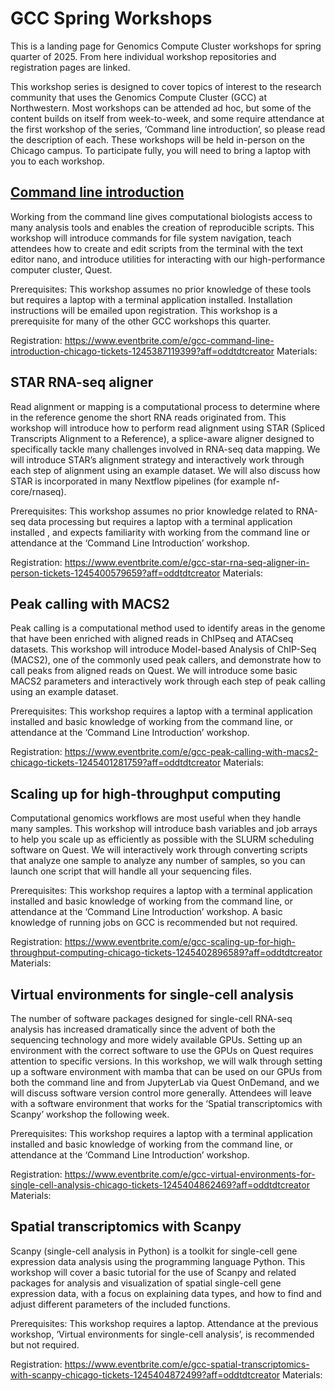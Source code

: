 # GCC Spring Workshops
This is a landing page for Genomics Compute Cluster workshops for spring quarter of 2025. From here individual workshop repositories and registration pages are linked.

This workshop series is designed to cover topics of interest to the research community that uses the Genomics Compute Cluster (GCC) at Northwestern. Most workshops can be attended ad hoc, but some of the content builds on itself from week-to-week, and some require attendance at the first workshop of the series, ‘Command line introduction’, so please read the description of each. These workshops will be held in-person on the Chicago campus. To participate fully, you will need to bring a laptop with you to each workshop.

## [Command line introduction](https://github.com/nuitrcs/gcc_command_line)

Working from the command line gives computational biologists access to many analysis tools and enables the creation of reproducible scripts. This workshop will introduce commands for file system navigation, teach attendees how to create and edit scripts from the terminal with the text editor nano, and introduce utilities for interacting with our high-performance computer cluster, Quest.

Prerequisites: This workshop assumes no prior knowledge of these tools but requires a laptop with a terminal application installed. Installation instructions will be emailed upon registration. This workshop is a prerequisite for many of the other GCC workshops this quarter.

Registration: <https://www.eventbrite.com/e/gcc-command-line-introduction-chicago-tickets-1245387119399?aff=oddtdtcreator>
Materials:

## STAR RNA-seq aligner

Read alignment or mapping is a computational process to determine where in the reference genome the short RNA reads originated from. This workshop will introduce how to perform read alignment using STAR (Spliced Transcripts Alignment to a Reference), a splice-aware aligner designed to specifically tackle many challenges involved in RNA-seq data mapping. We will introduce STAR’s alignment strategy and interactively work through each step of alignment using an example dataset. We will also discuss how STAR is incorporated in many Nextflow pipelines (for example nf-core/rnaseq).

Prerequisites: This workshop assumes no prior knowledge related to RNA-seq data processing but requires a laptop with a terminal application installed , and expects familiarity with working from the command line or attendance at the ‘Command Line Introduction’ workshop.

Registration: <https://www.eventbrite.com/e/gcc-star-rna-seq-aligner-in-person-tickets-1245400579659?aff=oddtdtcreator>
Materials:

## Peak calling with MACS2

Peak calling is a computational method used to identify areas in the genome that have been enriched with aligned reads in ChIPseq and ATACseq datasets. This workshop will introduce Model-based Analysis of ChIP-Seq (MACS2), one of the commonly used peak callers, and demonstrate how to call peaks from aligned reads on Quest. We will introduce some basic MACS2 parameters and interactively work through each step of peak calling using an example dataset.

Prerequisites: This workshop requires a laptop with a terminal application installed and basic knowledge of working from the command line, or attendance at the ‘Command Line Introduction’ workshop.

Registration: <https://www.eventbrite.com/e/gcc-peak-calling-with-macs2-chicago-tickets-1245401281759?aff=oddtdtcreator>
Materials:

## Scaling up for high-throughput computing

Computational genomics workflows are most useful when they handle many samples. This workshop will introduce bash variables and job arrays to help you scale up as efficiently as possible with the SLURM scheduling software on Quest. We will interactively work through converting scripts that analyze one sample to analyze any number of samples, so you can launch one script that will handle all your sequencing files.

Prerequisites: This workshop requires a laptop with a terminal application installed and basic knowledge of working from the command line, or attendance at the ‘Command Line Introduction’ workshop. A basic knowledge of running jobs on GCC is recommended but not required.

Registration: <https://www.eventbrite.com/e/gcc-scaling-up-for-high-throughput-computing-chicago-tickets-1245402896589?aff=oddtdtcreator>
Materials:

## Virtual environments for single-cell analysis

The number of software packages designed for single-cell RNA-seq analysis has increased dramatically since the advent of both the sequencing technology and more widely available GPUs. Setting up an environment with the correct software to use the GPUs on Quest requires attention to specific versions. In this workshop, we will walk through setting up a software environment with mamba that can be used on our GPUs from both the command line and from JupyterLab via Quest OnDemand, and we will discuss software version control more generally. Attendees will leave with a software environment that works for the ‘Spatial transcriptomics with Scanpy’ workshop the following week.

Prerequisites: This workshop requires a laptop with a terminal application installed and basic knowledge of working from the command line, or attendance at the ‘Command Line Introduction’ workshop.

Registration: <https://www.eventbrite.com/e/gcc-virtual-environments-for-single-cell-analysis-chicago-tickets-1245404862469?aff=oddtdtcreator>
Materials:

## Spatial transcriptomics with Scanpy

Scanpy (single-cell analysis in Python) is a toolkit for single-cell gene expression data analysis using the programming language Python. This workshop will cover a basic tutorial for the use of Scanpy and related packages for analysis and visualization of spatial single-cell gene expression data, with a focus on explaining data types, and how to find and adjust different parameters of the included functions.

Prerequisites: This workshop requires a laptop. Attendance at the previous workshop, ‘Virtual environments for single-cell analysis’, is recommended but not required.

Registration: <https://www.eventbrite.com/e/gcc-spatial-transcriptomics-with-scanpy-chicago-tickets-1245404872499?aff=oddtdtcreator>
Materials:


